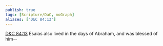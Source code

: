 ```yaml
---
publish: true
tags: [Scripture/DaC, noGraph]
aliases: ["D&C 84:13"]
---
```

[D&C 84:13](https://churchofjesuschrist.org/study/scriptures/dc-testament/dc/84?lang=eng&id=p13#p13) Esaias also lived in the days of Abraham, and was blessed of him--

